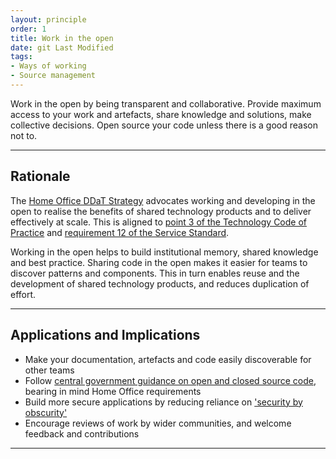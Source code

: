 ```yaml
---
layout: principle
order: 1
title: Work in the open
date: git Last Modified
tags:
- Ways of working
- Source management
---
```


Work in the open by being transparent and collaborative. Provide maximum access to your work and artefacts, share knowledge and solutions, make collective decisions. Open source your code unless there is a good reason not to.

---

## Rationale

The [Home Office DDaT Strategy](https://www.gov.uk/government/publications/home-office-digital-data-and-technology-strategy-2024/home-office-digital-data-and-technology-strategy-2024) advocates working and developing in the open to realise the benefits of shared technology products and to deliver effectively at scale. This is aligned to [point 3 of the Technology Code of Practice](https://www.gov.uk/guidance/be-open-and-use-open-source) and [requirement 12 of the Service Standard](https://www.gov.uk/service-manual/service-standard/point-12-make-new-source-code-open).

Working in the open helps to build institutional memory, shared knowledge and best practice. Sharing code in the open makes it easier for teams to discover patterns and components. This in turn enables reuse and the development of shared technology products, and reduces duplication of effort.

---

## Applications and Implications

- Make your documentation, artefacts and code easily discoverable for other teams
- Follow [central government guidance on open and closed source code](https://www.gov.uk/service-manual/technology/making-source-code-open-and-reusable), bearing in mind Home Office requirements
- Build more secure applications by reducing reliance on ['security by obscurity'](https://en.wikipedia.org/wiki/Security_through_obscurity)
- Encourage reviews of work by wider communities, and welcome feedback and contributions

---
